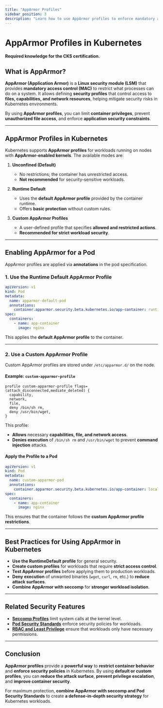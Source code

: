 ```yaml
---
title: "AppArmor Profiles"
sidebar_position: 3
description: "Learn how to use AppArmor profiles to enforce mandatory access control (MAC) on Kubernetes pods."
---
```


# AppArmor Profiles in Kubernetes

**Required knowledge for the CKS certification.**

## What is AppArmor?

**AppArmor (Application Armor)** is a **Linux security module (LSM)** that provides **mandatory access control (MAC)** to restrict what processes can do on a system. It allows defining **security profiles** that control access to **files, capabilities, and network resources**, helping mitigate security risks in Kubernetes environments.

By using **AppArmor profiles**, you can limit **container privileges**, prevent **unauthorized file access**, and enforce **application security constraints**.

---

## AppArmor Profiles in Kubernetes

Kubernetes supports **AppArmor profiles** for workloads running on nodes with **AppArmor-enabled kernels**. The available modes are:

1. **Unconfined (Default)**

   - No restrictions; the container has unrestricted access.
   - **Not recommended** for security-sensitive workloads.

2. **Runtime Default**

   - Uses the **default AppArmor profile** provided by the container runtime.
   - Offers **basic protection** without custom rules.

3. **Custom AppArmor Profiles**
   - A user-defined profile that specifies **allowed and restricted actions**.
   - **Recommended for strict workload security**.

---

## Enabling AppArmor for a Pod

AppArmor profiles are applied via **annotations** in the pod specification.

### 1. Use the Runtime Default AppArmor Profile

```yaml
apiVersion: v1
kind: Pod
metadata:
  name: apparmor-default-pod
  annotations:
    container.apparmor.security.beta.kubernetes.io/app-container: runtime/default
spec:
  containers:
    - name: app-container
      image: nginx
```

This applies the **default AppArmor profile** to the container.

---

### 2. Use a Custom AppArmor Profile

Custom AppArmor profiles are stored under `/etc/apparmor.d/` on the node.

#### Example: `custom-apparmor-profile`

```plaintext
profile custom-apparmor-profile flags=(attach_disconnected,mediate_deleted) {
  capability,
  network,
  file,
  deny /bin/sh rm,
  deny /usr/bin/wget,
}
```

This profile:

- **Allows** necessary **capabilities, file, and network access**.
- **Denies execution** of `/bin/sh rm` and `/usr/bin/wget` to prevent **command injection** attacks.

#### Apply the Profile to a Pod

```yaml
apiVersion: v1
kind: Pod
metadata:
  name: custom-apparmor-pod
  annotations:
    container.apparmor.security.beta.kubernetes.io/app-container: localhost/custom-apparmor-profile
spec:
  containers:
    - name: app-container
      image: nginx
```

This ensures that the container follows the **custom AppArmor profile restrictions**.

---

## Best Practices for Using AppArmor in Kubernetes

- **Use the RuntimeDefault profile** for general security.
- **Create custom profiles** for workloads that require **strict access control**.
- **Test AppArmor profiles** before applying them to production workloads.
- **Deny execution** of unwanted binaries (`wget`, `curl`, `rm`, etc.) to **reduce attack surfaces**.
- **Combine AppArmor with seccomp** for **stronger workload isolation**.

---

## Related Security Features

- **[Seccomp Profiles](/docs/best_practices/cluster_setup_and_hardening/pod_security/seccomp_in_pods)** limit system calls at the kernel level.
- **[Pod Security Standards](/docs/best_practices/cluster_setup_and_hardening/pod_security/pod_security_standards)** enforce security policies for workloads.
- **[RBAC and Least Privilege](/docs/fundamentals/authorization/rbac)** ensure that workloads only have necessary permissions.

---

## Conclusion

**AppArmor profiles** provide a **powerful way** to **restrict container behavior** and **enforce security policies** in Kubernetes. By using **default or custom profiles**, you can **reduce the attack surface**, **prevent privilege escalation**, and **improve container security**.

For maximum protection, **combine AppArmor with seccomp and Pod Security Standards** to create **a defense-in-depth security strategy** for Kubernetes workloads.
